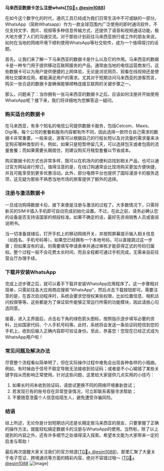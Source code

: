 **马来西亚数据卡怎么注册whats[[TG💪+ @esim1088](https://t.me/s/esim1088)]**

在如今这个数字化的时代，通讯工具已经成为我们日常生活中不可或缺的一部分。WhatsApp（简称Whatsapp）作为一款全球范围内广泛使用的即时通讯软件，不仅支持文字、图片、视频等多种信息传输方式，还提供了语音和视频通话功能，极大地方便了人们的沟通交流。对于那些计划前往马来西亚旅行或工作的朋友来说，如何在当地的网络环境下顺利使用WhatsApp等社交软件，成为一个值得探讨的话题。

首先，让我们来了解一下马来西亚的数据卡是什么以及它的作用。马来西亚的数据卡是一种专门用于提供移动互联网服务的产品，通常由当地的电信运营商发行。这些数据卡可以为用户提供便捷的上网体验，无论是浏览网页、观看在线视频还是使用社交媒体应用，都能满足用户的需求。尤其对于短期访问马来西亚的游客而言，购买一张合适的数据卡是确保能够顺畅连接互联网的关键步骤之一。

那么，问题来了：当你拥有一张马来西亚的数据卡之后，应该如何注册并开始使用WhatsApp呢？接下来，我们将详细地为您解答这一疑问。

### 购买适合的数据卡

在马来西亚，有多个知名的电信公司提供数据卡服务，包括Celcom、Maxis、Digi等。每个公司的套餐和服务内容都有所不同，因此选择一款符合自己需求的数据卡非常重要。一般来说，游客可以根据自己的行程长短以及对流量的需求量来决定购买哪种类型的卡。例如，如果只是短暂停留几天，可以选择包天或者包周的流量套餐；而如果需要长期居住，则建议购买月租型套餐以节省成本。

购买数据卡的方式也非常多样，既可以在机场内的便利店找到相关产品，也可以通过官方网站进行预订。值得注意的是，在线订购通常会比现场购买更加方便快捷，并且可能享受到更多优惠活动。此外，部分电商平台也提供了国际漫游卡的服务选项，这无疑为那些不熟悉当地市场的旅客提供了额外的选择。

### 注册与激活数据卡

一旦成功购得数据卡后，接下来便是注册与激活的过程了。大多数情况下，只需将新买的SIM卡插入手机即可自动完成初始化设置。不过，在此之前，请务必确认您的设备是否支持该国家的频段标准。如果不确定的话，最好先咨询销售人员或查阅说明书。

当一切准备就绪后，打开手机上的移动网络开关，并按照屏幕提示输入相关信息（如姓名、手机号码等）。如果您已经拥有一个本地号码，可以直接跳过这一步骤；但如果没有的话，则需要填写申请表单并通过审核才能获得正式的号码归属权。整个过程一般不会花费太长时间，而且全程都可通过手机完成，无需亲自前往营业厅办理手续。

### 下载并安装WhatsApp

完成上述步骤之后，就可以着手下载并安装WhatsApp应用程序了。这一步骤相对简单，只需前往各大应用商店搜索“WhatsApp”，然后点击下载按钮即可。需要注意的是，在首次启动程序时，系统会要求您授权某些权限，比如位置信息、相机访问权限等等。这些都是为了保证软件能够正常运行所需的功能模块，因此请放心勾选同意。

接着，进入主界面后，点击右下角的绿色箭头图标，按照指示逐步填写必要的资料，比如国家代码、个人手机号码等。此时，系统将会发送一条验证码短信到您的手机上，收到后输入正确内容即可验证身份。至此，恭喜您！您现在已经正式成为WhatsApp用户啦！

### 常见问题及解决办法

尽管整个流程看似简单明了，但在实际操作过程中难免会出现各种各样的小插曲。例如，有时候由于信号不稳定导致无法接收到验证码；或者是不小心输错了某些关键字段从而影响正常使用。针对这些问题，这里给大家提供几点实用的小技巧：

1. 如果长时间未收到验证码，请尝试更换不同的网络环境重新尝试；
2. 若发现已有的账号存在异常登录情况，可立即联系客服寻求帮助；
3. 不要随意泄露个人信息给陌生人，避免遭受诈骗风险。

### 结语

综上所述，无论你是计划短期访问还是长期定居马来西亚的朋友，只要掌握了正确的操作方法，就能轻松搞定数据卡的注册与WhatsApp的使用。当然啦，除了以上提到的内容之外，还有许多细节之处值得深入探索。希望本文能为大家带来一定的启发与帮助！

最后再次提醒大家关注我们的官方频道[[TG💪+ @esim1088](https://t.me/s/esim1088)]，那里汇聚了大量关于电子签证、跨境通讯等方面的精彩内容，绝对不容错过哦～ [[TG💪+ @esim1088](https://t.me/s/esim1088) ![Image](https://i.postimg.cc/4NQfJmqS/Snipaste-2025-05-13-00-14-12.png)]